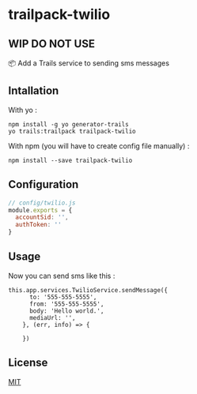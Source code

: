 # trailpack-twilio

## WIP DO NOT USE
:package: Add a Trails service to sending sms messages

## Intallation
With yo : 

```
npm install -g yo generator-trails
yo trails:trailpack trailpack-twilio
```

With npm (you will have to create config file manually) :
 
`npm install --save trailpack-twilio`

## Configuration
```js
// config/twilio.js
module.exports = {
  accountSid: '',
  authToken: ''
}
```

## Usage
Now you can send sms like this : 

```
this.app.services.TwilioService.sendMessage({
      to: '555-555-5555', 
      from: '555-555-5555', 
      body: 'Hello world.', 
      mediaUrl: '', 
    }, (err, info) => {

    })
```

## License
[MIT](https://github.com/jaumard/trailpack-twilio/blob/master/LICENSE)

